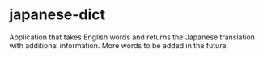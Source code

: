 # japanese-dict
Application that takes English words and returns the Japanese translation with additional information.
More words to be added in the future.
